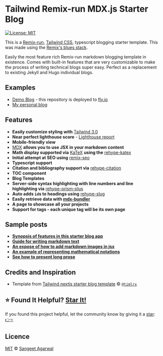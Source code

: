 # Tailwind Remix-run MDX.js Starter Blog

[![License: MIT](https://img.shields.io/badge/License-MIT-blue.svg)](https://github.com/SangeetAgarwal/tailwind-remix-run-mdxjs-typescript-starter-blog/blob/main/LICENSE)

This is a [Remix-run](https://remix.run/), [Tailwind CSS](https://tailwindcss.com/), typescript blogging starter template.
This was made using the [Remix's blues stack](https://github.com/remix-run/blues-stack).

Easily the most feature rich Remix-run markdown blogging template in existence. Comes with built-in features that are very customizable to make the process of writing technical blogs super easy. Perfect as a replacement to existing Jekyll and Hugo individual blogs.

## Examples

- [Demo Blog](https://tailwind-remix-run-mdxjs-typescript-starter-blog.fly.dev/) - this repository is deployed to [fly.io](https://fly.io/)
- [My personal blog](https://www.makebitbyte.com/)

## Features

- **Easily customize styling with** [Tailwind 3.0](https://tailwindcss.com/blog/tailwindcss-v3)
- **Near perfect lighthouse score** - [Lighthouse report](https://www.webpagetest.org/result/230715_AiDc9Y_7E5/)
- **Mobile-friendly view**
- [MDX](https://mdxjs.com/) **allows you to use JSX in your markdown content**
- **Math display supported via** [KaTeX](https://katex.org/) **using the** [rehype-katex](https://www.npmjs.com/package/rehype-katex)
- **Initial attempt at SEO using** [remix-seo](https://github.com/chaance/remix-seo)
- **Typescript support**
- **Citation and bibliography support via** [rehype-citation](https://github.com/timlrx/rehype-citation)
- **TOC component**
- **Blog Templates**
- **Server-side syntax highlighting with line numbers and line highlighting via** [rehype-prism-plus](https://github.com/timlrx/rehype-prism-plus)
- **Auto adds `id`s to headings using** [rehype-slug](https://github.com/rehypejs/rehype-slug)
- **Easily retrieve data with [mdx-bundler](https://github.com/kentcdodds/mdx-bundler)**
- **A page to showcase all your projects**
- **Support for tags - each unique tag will be its own page**

## Sample posts

- **[Synopsis of features in this starter blog app](https://tailwind-remix-run-mdxjs-typescript-starter-blog.fly.dev/blog/features-in-v1)**
- **[Guide for writing markdown text](https://tailwind-remix-run-mdxjs-typescript-starter-blog.fly.dev/blog/github-markdown-guide)**
- **[An expose of how to add markdown images in jsx](https://tailwind-remix-run-mdxjs-typescript-starter-blog.fly.dev/blog/pictures-of-canada)**
- **[An example of representing mathematical notations](https://tailwind-remix-run-mdxjs-typescript-starter-blog.fly.dev/blog/deriving-ols-estimator)**
- **[See how to present long prose](https://tailwind-remix-run-mdxjs-typescript-starter-blog.fly.dev/blog/the-time-machine)**

## Credits and Inspiration

- Template from [Tailwind nextjs starter blog template](https://github.com/timlrx/tailwind-nextjs-starter-blog) © [`@timlrx`](https://github.com/timlrx)

## ⭐ Found It Helpful? [Star It!](https://github.com/SangeetAgarwal/tailwind-remix-run-mdxjs-typescript-starter-blog//stargazers)

If you found this project helpful, let the community know by giving it a [star](https://github.com/SangeetAgarwal/tailwind-remix-run-mdxjs-typescript-starter-blog/stargazers): [👉⭐](https://github.com//SangeetAgarwal/tailwind-remix-run-mdxjs-typescript-starter-blog/stargazers)

## Licence

[MIT](https://github.com/SangeetAgarwal/tailwind-remix-run-mdxjs-typescript-starter-blog/blob/main/LICENSE) © [Sangeet Agarwal](https://www.makebitbyte.com/)
